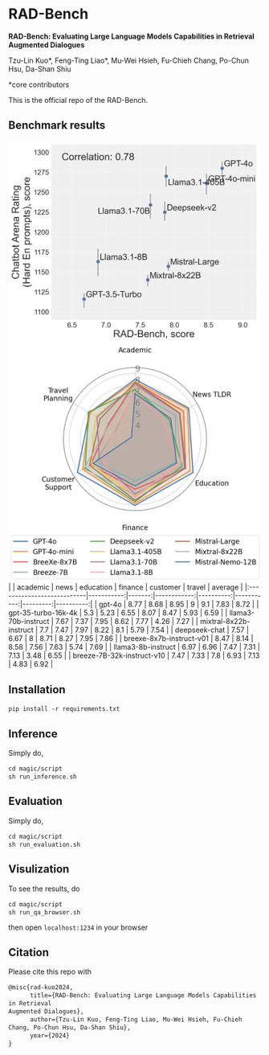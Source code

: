 # RAD-Bench

**RAD-Bench: Evaluating Large Language Models Capabilities in Retrieval
Augmented Dialogues**

Tzu-Lin Kuo*, Feng-Ting Liao*, Mu-Wei Hsieh,
Fu-Chieh Chang, Po-Chun Hsu, Da-Shan Shiu

*core contributors

This is the official repo of the RAD-Bench.

## Benchmark results
![correlation](./asset/spearman_correlation_hard-en.png)
![model_radar](./asset/model_radar.png)
|                            |   academic |   news |   education |   finance |   customer |   travel |   average |
|:---------------------------|-----------:|-------:|------------:|----------:|-----------:|---------:|----------:|
| gpt-4o                |       8.77 |   8.68 |        8.95 |      9    |       9.1  |     7.83 |      8.72 |
| gpt-35-turbo-16k-4k   |       5.3  |   5.23 |        6.55 |      8.07 |       8.47 |     5.93 |      6.59 |
| llama3-70b-instruct        |       7.67 |   7.37 |        7.95 |      8.62 |       7.77 |     4.26 |      7.27 |
| mixtral-8x22b-instruct     |       7.7  |   7.47 |        7.97 |      8.22 |       8.1  |     5.79 |      7.54 |
| deepseek-chat              |       7.57 |   6.67 |        8    |      8.71 |       8.27 |     7.95 |      7.86 |
| breexe-8x7b-instruct-v01   |       8.47 |   8.14 |        8.58 |      7.56 |       7.63 |     5.74 |      7.69 |
| llama3-8b-instruct         |       6.97 |   6.96 |        7.47 |      7.31 |       7.13 |     3.48 |      6.55 |
| breeze-7B-32k-instruct-v10 |       7.47 |   7.33 |        7.8  |      6.93 |       7.13 |     4.83 |      6.92 |

## Installation
```
pip install -r requirements.txt
```

## Inference
Simply do,
```
cd magic/script
sh run_inference.sh
```

## Evaluation
Simply do,
```
cd magic/script
sh run_evaluation.sh
```

## Visulization
To see the results, do
```
cd magic/script
sh run_qa_browser.sh
```
then open `localhost:1234` in your browser



## Citation
Please cite this repo with
```
@misc{rad-kuo2024,
      title={RAD-Bench: Evaluating Large Language Models Capabilities in Retrieval
Augmented Dialogues},
      author={Tzu-Lin Kuo, Feng-Ting Liao, Mu-Wei Hsieh, Fu-Chieh Chang, Po-Chun Hsu, Da-Shan Shiu},
      year={2024}
}
```

